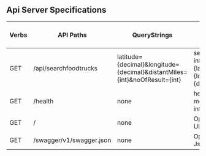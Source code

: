 ## Api Server Specifications

| Verbs | API Paths | QueryStrings | Description | HTTP Status Code
| ------------- | ------------- | ------------- | ------------- | ------------- |
| GET | /api/searchfoodtrucks | latitude={decimal}&longitude={decimal}&distantMiles={int}&noOfResult={int} | search food truck info by given {latitude} + {longitude} within {distantMiles} | 200, 400 |
| GET | /health | none | health status and monitoring information | 200 |
| GET | / | none | OpenAPI/Swagger UI | 200 || GET | / | none | OpenAPI/Swagger UI | 200 |
| GET | /swagger/v1/swagger.json | none | OpenAPI/Swagger Json | 200 |

